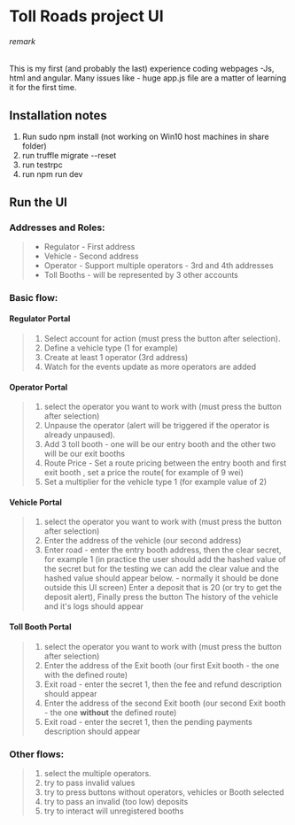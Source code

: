 Toll Roads project UI
===================

###### remark
This is my first (and probably the last) experience coding webpages -Js, html and angular.
Many issues like - huge app.js file are a matter of learning it for the first time.

Installation notes
-------------------
1. Run sudo npm install (not working on Win10 host machines in share folder)
2. run truffle migrate --reset
3. run testrpc
4. run npm run dev

Run the UI
-------------

### Addresses and Roles:
> - Regulator - First address
> - Vehicle - Second address
> - Operator - Support multiple operators - 3rd and 4th addresses
> - Toll Booths - will be represented by 3 other accounts

### Basic flow:
#### Regulator Portal
> 1. Select account for action (must press the button after selection).
> 2. Define a vehicle type (1 for example)
> 3. Create at least 1 operator (3rd address)
> 4. Watch for the events update as more operators are added

#### Operator Portal
> 1. select the operator you want to work with (must press the button after selection)
> 2. Unpause the operator (alert will be triggered if the operator is already unpaused).
> 3. Add 3 toll booth - one will be our entry booth and the other two will be our exit booths
> 4. Route Price - Set a route pricing between the entry booth and first exit booth , set a price the route( for example of 9 wei)
> 5. Set a multiplier for the vehicle type 1 (for example value of 2) 

#### Vehicle Portal
> 1. select the operator you want to work with (must press the button after selection)
> 2. Enter the address of the vehicle (our second address)
> 3. Enter road - enter the entry booth address, then the clear secret, for example 1 (in practice the user should add the hashed value of the secret but for the testing we can add the clear value and the hashed value should appear below. - normally it should be done outside this UI screen)
> Enter a deposit that is 20 (or try to get the deposit alert), Finally press the button
> The history of the vehicle and it's logs should appear

#### Toll Booth Portal
> 1. select the operator you want to work with (must press the button after selection)
> 2. Enter the address of the Exit booth (our first Exit booth - the one with the defined route)
> 3. Exit road - enter the secret 1,  then the fee and refund description should appear
> 4. Enter the address of the second Exit booth (our second Exit booth - the one **without** the defined route)
> 5. Exit road - enter the secret 1,  then the pending payments description should appear

### Other flows:
> 1. select the multiple operators.
> 2. try to pass invalid values
> 3. try to press buttons without operators, vehicles or Booth selected
> 4. try to pass an invalid (too low) deposits
> 5. try to interact will unregistered booths

